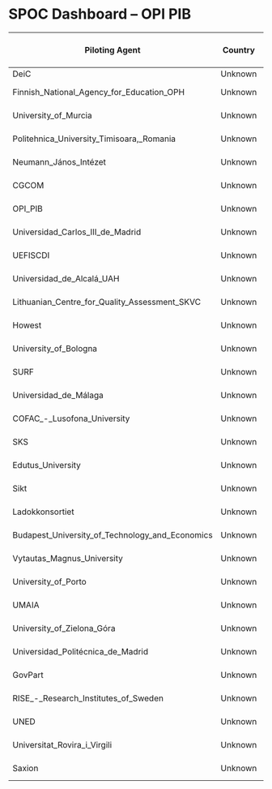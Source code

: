 # SPOC Dashboard – OPI PIB

| Piloting Agent | Country | Pilot | PA Checklist % | PA Last Update | SPOC Checklist % | SPOC Last Update |
|----------------|---------|--------|----------------|----------------|------------------|------------------|
| DeiC | Unknown | Unknown | 0% | nan | 0% | nan |
| Finnish_National_Agency_for_Education_OPH | Unknown | Unknown | 0% | 2025-04-07 | 0% | 2025-04-07 |
| University_of_Murcia | Unknown | Unknown | 0% | 2025-04-07 | 0% | 2025-04-07 |
| Politehnica_University_Timisoara,_Romania | Unknown | Unknown | 0% | 2025-04-07 | 0% | 2025-04-07 |
| Neumann_János_Intézet | Unknown | Unknown | 0% | 2025-04-07 | 0% | 2025-04-07 |
| CGCOM | Unknown | Unknown | 0% | 2025-04-07 | 0% | 2025-04-07 |
| OPI_PIB | Unknown | Unknown | 0% | 2025-04-07 | 0% | 2025-04-07 |
| Universidad_Carlos_III_de_Madrid | Unknown | Unknown | 0% | 2025-04-07 | 0% | 2025-04-07 |
| UEFISCDI | Unknown | Unknown | 0% | 2025-04-07 | 0% | 2025-04-07 |
| Universidad_de_Alcalá_UAH | Unknown | Unknown | 0% | 2025-04-07 | 0% | 2025-04-07 |
| Lithuanian_Centre_for_Quality_Assessment_SKVC | Unknown | Unknown | 0% | 2025-04-07 | 0% | 2025-04-07 |
| Howest | Unknown | Unknown | 0% | 2025-04-07 | 0% | 2025-04-07 |
| University_of_Bologna | Unknown | Unknown | 0% | 2025-04-07 | 0% | 2025-04-07 |
| SURF | Unknown | Unknown | 0% | 2025-04-07 | 0% | 2025-04-07 |
| Universidad_de_Málaga | Unknown | Unknown | 0% | 2025-04-07 | 0% | 2025-04-07 |
| COFAC_-_Lusofona_University | Unknown | Unknown | 0% | 2025-04-07 | 0% | 2025-04-07 |
| SKS | Unknown | Unknown | 0% | 2025-04-07 | 0% | 2025-04-07 |
| Edutus_University | Unknown | Unknown | 0% | 2025-04-07 | 0% | 2025-04-07 |
| Sikt | Unknown | Unknown | 0% | 2025-04-07 | 0% | 2025-04-07 |
| Ladokkonsortiet | Unknown | Unknown | 0% | 2025-04-07 | 0% | 2025-04-07 |
| Budapest_University_of_Technology_and_Economics | Unknown | Unknown | 0% | 2025-04-07 | 0% | 2025-04-07 |
| Vytautas_Magnus_University | Unknown | Unknown | 0% | 2025-04-07 | 0% | 2025-04-07 |
| University_of_Porto | Unknown | Unknown | 0% | 2025-04-07 | 0% | 2025-04-07 |
| UMAIA | Unknown | Unknown | 0% | 2025-04-07 | 0% | 2025-04-07 |
| University_of_Zielona_Góra | Unknown | Unknown | 0% | 2025-04-07 | 0% | 2025-04-07 |
| Universidad_Politécnica_de_Madrid | Unknown | Unknown | 0% | 2025-04-07 | 0% | 2025-04-07 |
| GovPart | Unknown | Unknown | 0% | 2025-04-07 | 0% | 2025-04-07 |
| RISE_-_Research_Institutes_of_Sweden | Unknown | Unknown | 0% | 2025-04-07 | 0% | 2025-04-07 |
| UNED | Unknown | Unknown | 0% | 2025-04-07 | 0% | 2025-04-07 |
| Universitat_Rovira_i_Virgili | Unknown | Unknown | 0% | 2025-04-07 | 0% | 2025-04-07 |
| Saxion | Unknown | Unknown | 0% | 2025-04-07 | 0% | 2025-04-07 |
